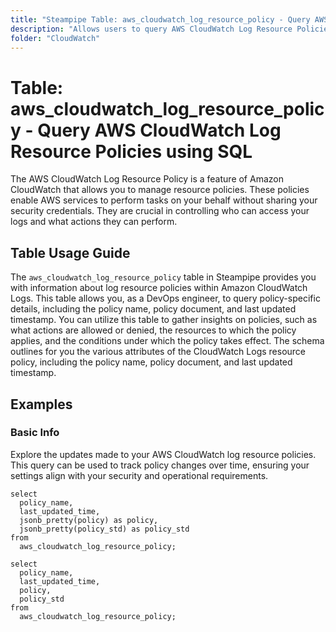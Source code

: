 ```yaml
---
title: "Steampipe Table: aws_cloudwatch_log_resource_policy - Query AWS CloudWatch Log Resource Policies using SQL"
description: "Allows users to query AWS CloudWatch Log Resource Policies, providing details such as the policy name, policy document, and last updated timestamp."
folder: "CloudWatch"
---
```


# Table: aws_cloudwatch_log_resource_policy - Query AWS CloudWatch Log Resource Policies using SQL

The AWS CloudWatch Log Resource Policy is a feature of Amazon CloudWatch that allows you to manage resource policies. These policies enable AWS services to perform tasks on your behalf without sharing your security credentials. They are crucial in controlling who can access your logs and what actions they can perform.

## Table Usage Guide

The `aws_cloudwatch_log_resource_policy` table in Steampipe provides you with information about log resource policies within Amazon CloudWatch Logs. This table allows you, as a DevOps engineer, to query policy-specific details, including the policy name, policy document, and last updated timestamp. You can utilize this table to gather insights on policies, such as what actions are allowed or denied, the resources to which the policy applies, and the conditions under which the policy takes effect. The schema outlines for you the various attributes of the CloudWatch Logs resource policy, including the policy name, policy document, and last updated timestamp.

## Examples

### Basic Info
Explore the updates made to your AWS CloudWatch log resource policies. This query can be used to track policy changes over time, ensuring your settings align with your security and operational requirements.

```sql+postgres
select
  policy_name,
  last_updated_time,
  jsonb_pretty(policy) as policy,
  jsonb_pretty(policy_std) as policy_std
from
  aws_cloudwatch_log_resource_policy;
```

```sql+sqlite
select
  policy_name,
  last_updated_time,
  policy,
  policy_std
from
  aws_cloudwatch_log_resource_policy;
```